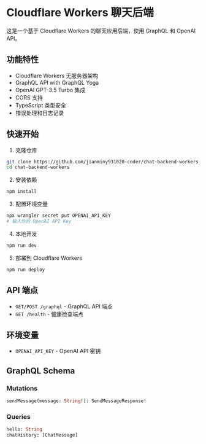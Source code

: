 # Cloudflare Workers 聊天后端

这是一个基于 Cloudflare Workers 的聊天应用后端，使用 GraphQL 和 OpenAI API。

## 功能特性

- Cloudflare Workers 无服务器架构
- GraphQL API with GraphQL Yoga
- OpenAI GPT-3.5 Turbo 集成
- CORS 支持
- TypeScript 类型安全
- 错误处理和日志记录

## 快速开始

1. 克隆仓库
```bash
git clone https://github.com/jianminy931020-coder/chat-backend-workers.git
cd chat-backend-workers
```

2. 安装依赖
```bash
npm install
```

3. 配置环境变量
```bash
npx wrangler secret put OPENAI_API_KEY
# 输入你的 OpenAI API Key
```

4. 本地开发
```bash
npm run dev
```

5. 部署到 Cloudflare Workers
```bash
npm run deploy
```

## API 端点

- `GET/POST /graphql` - GraphQL API 端点
- `GET /health` - 健康检查端点

## 环境变量

- `OPENAI_API_KEY` - OpenAI API 密钥

## GraphQL Schema

### Mutations
```graphql
sendMessage(message: String!): SendMessageResponse!
```

### Queries
```graphql
hello: String
chatHistory: [ChatMessage]
```

